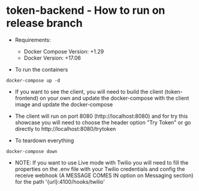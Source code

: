 # token-backend - How to run on release branch

- Requirements:

  - Docker Compose Version: +1.29
  - Docker Version: +17.06

- To run the containers

```
docker-compose up -d 
```

- If you want to see the client, you will need to build the client (token-frontend) on your own and update the docker-compose with the client image and update the docker-compose

- The client will run on port 8080 (http://localhost:8080) and for try this showcase you will need to choose the header option "Try Token" or go directly to http://localhost:8080/trytoken

- To teardown everything

```
docker-compose down
```

- NOTE: If you want to use Live mode with Twilio you will need to fill the properties on the .env file with your Twilio credentials and config the receive webhook (A MESSAGE COMES IN option on Messaging section) for the path '{url}:4100/hooks/twilio'
